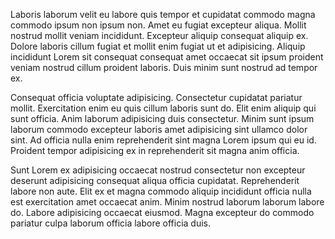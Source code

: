 Laboris laborum velit eu labore quis tempor et cupidatat commodo magna commodo ipsum non ipsum non. Amet eu fugiat excepteur aliqua. Mollit nostrud mollit veniam incididunt. Excepteur aliquip consequat aliquip ex. Dolore laboris cillum fugiat et mollit enim fugiat ut et adipisicing. Aliquip incididunt Lorem sit consequat consequat amet occaecat sit ipsum proident veniam nostrud cillum proident laboris. Duis minim sunt nostrud ad tempor ex.

Consequat officia voluptate adipisicing. Consectetur cupidatat pariatur mollit. Exercitation enim eu quis cillum laboris sunt do. Elit enim aliquip qui sunt officia. Anim laborum adipisicing duis consectetur. Minim sunt ipsum laborum commodo excepteur laboris amet adipisicing sint ullamco dolor sint. Ad officia nulla enim reprehenderit sint magna Lorem ipsum qui eu id. Proident tempor adipisicing ex in reprehenderit sit magna anim officia.

Sunt Lorem ex adipisicing occaecat nostrud consectetur non excepteur deserunt adipisicing consequat aliqua officia cupidatat. Reprehenderit labore non aute. Elit ex et magna commodo aliquip incididunt officia nulla est exercitation amet occaecat anim. Minim nostrud laborum laborum labore do. Labore adipisicing occaecat eiusmod. Magna excepteur do commodo pariatur culpa laborum officia labore officia duis.